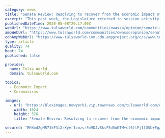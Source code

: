 ```yaml
---
category: news
title: "Senate Review: Resolving to recover from the economic impact of COVID-19"
excerpt: "This past week, the Legislature returned to session activity after weeks of virtual committee meetings and intensive work in each of our districts. When we returned to the Capitol, it"
publishedDateTime: 2020-05-08T20:17:00Z
webUrl: "https://www.tulsaworld.com/communities/owasso/opinion/senate-review-resolving-to-recover-from-the-economic-impact-of-covid-19/article_265fccc3-25ed-510a-b7f6-9de6a29f5d35.html"
ampWebUrl: "https://www.tulsaworld.com/communities/owasso/opinion/senate-review-resolving-to-recover-from-the-economic-impact-of-covid-19/article_265fccc3-25ed-510a-b7f6-9de6a29f5d35.amp.html"
cdnAmpWebUrl: "https://www-tulsaworld-com.cdn.ampproject.org/c/s/www.tulsaworld.com/communities/owasso/opinion/senate-review-resolving-to-recover-from-the-economic-impact-of-covid-19/article_265fccc3-25ed-510a-b7f6-9de6a29f5d35.amp.html"
type: article
quality: 74
heat: 74
published: false

provider:
  name: Tulsa World
  domain: tulsaworld.com

topics:
  - Economic Impact
  - Coronavirus

images:
  - url: "https://bloximages.newyork1.vip.townnews.com/tulsaworld.com/content/tncms/assets/v3/editorial/5/22/5229375c-6a9b-5f9f-ab7d-9c82e96d8517/5b1eece36c221.image.jpg?resize=1024%2C576"
    width: 1024
    height: 576
    title: "Senate Review: Resolving to recover from the economic impact of COVID-19"

secured: "RHXmd2gMR71kF3iXrXyerIcnzsrSw9DJvSksF5d5oKTM+ct6flFj1lOSb+EgarwXWrUeY5v/SZPYPxMyHGp0bjONUUrHOaoQUf3MlDRBSEfx/IbnR9m2O/IPavnh6P2nPbdPs3kGK1vNDCu/o3Whb1M9Ozx48CcY0bruBDp4KEE8kdLWFJ3JtPmyT+NvFFuOxuITctEvvTNjOKnwqojrhDuH4A7kDsGGoiYHHJoV48RowJIdvKNVhXHIshzbuB12AjnS6fzm6L/jscXollMYLz8K1+wtKnYZmPJR7SpNxJbsFk262eo/x8VGc3FKTT6300x/uIRqu09cpMP+nOwOsmhUPzpx+HYkOTh0Xy+hVb7KME64cd0e2PTQaaUMgw8e6namd6tpnB39x+AUzmqCifY6XXkAuOWU5x/tTZHQeuRYrrAVyn1bCkmydC+RasguhLuoJrMYgm7ZWEJMl8D58herBR+uQhtYYekjEHYLgOY=;99YXGjTHJgnrxysPN7e33Q=="
---
```


